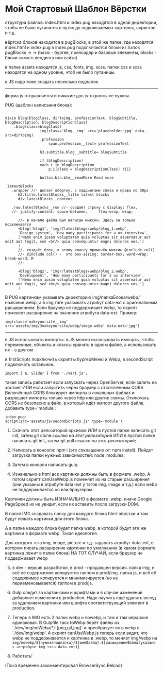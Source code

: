 # Мой Стартовый Шаблон Вёрстки

структура файлов:
index.html и index.pug находятся в одной директории,
чтобы не было путанится в путях до подключаемых картинок, скриптов и т.д.

вёртска блоков находится в pugBlocks, в этой же папке, где находятся index.html и index.pug
в index.pug подключаются блоки из папок pugBlocks ->
-> (basic - бургев, прелоадер и базовые элементы, blocks - блоки самого лендинга или сайта)

в папке assets находятся js, css, fonts, img, scss.
папки css и scss находятся на одном уровне, чтоб не было путаницы.


в JS надо тоже создать несколько подпапок
___


форма js отправляется и никакие доп js-скрипты не нужны.

PUG (шаблон написания блока):

```

mixin blog(blogClass, dirToImg, professionText, blogSubtitle, blogDescription, blogDescriptionClass)
    .blog(class=blogClass)
                img(class='blog__img' src='placeholder.jpg' data-src=dirToImg)
                .profession
                    span.profession__text= professionText

                h3.subtitle.blog__subtitle= blogSubtitle

                if (blogDescription)
                each i in blogDescription
                    p.i(class = blogDescriptionClass) !{i}

                button.btn.btn__readMore Read more

.latestBlocks 
   .wrapper //- делает обёртку, с паддингами слева и права по 30px
      h2.title.latestBlocks__title latest blocks
      div.latestBlocks__content
      
   .row.latestBlocks__row //- создаёт строку с display: flex, 
   //- justify-content: space-between,     flex-wrap: wrap;

      //- в начале файла был написан миксин. Здесь он только подключается
      +blog('blog1', 'img/7latestblogs/webp/blog_1.webp', 
      'Design system', 'How many participants for a ux interview',
      ['Nemo enim ipsam voluptatem quia voluptas sit aspernatur aut odit aut fugit, sed <br/> quia consequuntur magni dolores eos.']
      )
      //- создаёт блок, к этому классу применён миксин @include col().
      //- @include col() -  это box-sizing: border-box; word-wrap: break-word; И
      //-

      +blog('blog2', 'img/7latestblogs/webp/blog_2.webp', 
      'Development', 'How many participants for a ux interview',
      ['Nemo enim ipsam voluptatem quia voluptas sit aspernatur aut odit aut fugit, sed <br/> quia consequuntur magni dolores eos.']
      )
```

В PUG картинкам указывать директорию img/папкаБлока/webp/название.webp, а в img тэге указывать атрибут data-ext с оригинальным расширением. Если браузер не поддерживает webp, то скрипт поменяет расширение на значение атрибута data-ext. Пример:
```
img(class='makeyoursite__img' src='assets/img/3makeyoursite/webp/image.webp' data-ext='jpg')
```

---
в JS использовать импорты:
в JS можно использовать импорты, чтобы переменные, объекты и классы хранить в одном файле,
а использовать их - в другом

в firstScripts подключить скрипты бургерМеню и Webp, в secondScript подключать остальное.

```
import { a, Slider } from './vars.js';
```

такая запись работает если запускать через OpenServer, если залить на хостинг 
ИЛИ если запустить через браузер с отключённым CORS.
Включённый CORS блокирует импорты в локальных файлах и разрешает импорты только через http или другие схемы.
Отключать CORS не безопасно
в файл, в который идёт импорт другого файла, добавить type='module': 

```
index.pug:
script(src='assets/js/secondScripts.js' type='module')
```

1. Скачать этот репозиторий архивом ИЛИ в пустой папке написать git init, затем git clone _ссылка на этот репозиторий_ ИЛИ в пустой папке написать git init, затем git pull _ссылка на этот репозиторий_;

2. Написать в консоли: npm i (это сокращение от: npm install). Пойдет загрузка папки нужных зависимостей:
   node_modules;

3. Затем в консоли написать gulp;

4. Изначально в html все картинки должны быть в формате .webp. А потом скрипт canUseWebp.js поменяет их на старые расширения (они указаны в атрибуте data-ext у тэгов img, image и т.д.) если webp не поддерживается ос или браузером.

Картинки должны быть ИЗНАЧАЛЬНО в формате .webp, иначе Google PageSpeed их не увидит, если их вставить после загрузки DOM.

В папке IMG создавать папку для каждого блока html-вёрстки и там будут лежать картинки для этого блока.

А в папке каждого блока будет папка webp, в которой будут эти же картинки в формате webp. Такая идеология.

Для каждого тэга img, image, picture и т.д. задавать атрибут data-ext, в котором писать расширение картинки по умолчанию (в каком формате картинка лежит в папке блока) НА ТОТ СЛУЧАЙ, если браузер не поддерживает webp

5. в dev - версия разработки, в prod - продакшен версия.
   папка img, и всё её содержимое копируется галпом в prod/img.
   папка js, и всё её содержимое копируется и минимизируется (но не периеменовывается) галпом в prod/js.

6. Gulp следит за картинками и шрифтами и в случае изменений добавляет изменения в production. Надо научить ещё удалять вслед за удалением картинки или шрифта соответствующий элемент в production.

7. Теперь в IMG есть 2 папки webp и nowebp, и там и там иерархия одинаковая.
   В Gulpfile таск toWebp берёт файлы из './dev/img/noWebp/\*_/_.{png,gif,jpg}' и преобразует их в webp в './dev/img/webp'. А скрипт canUseWebp.js теперь если видит, что webp не поддерживается и картинка в .webp, то меняет img/webp на `img/nowebp/${нужнаяподпапка}/${имяФайла}.${расширениеФайла(указано в аттрибуте img тэга data-ext)}`
8. Работать!

(Пока временно закомментировал BrowserSync.Reload)
